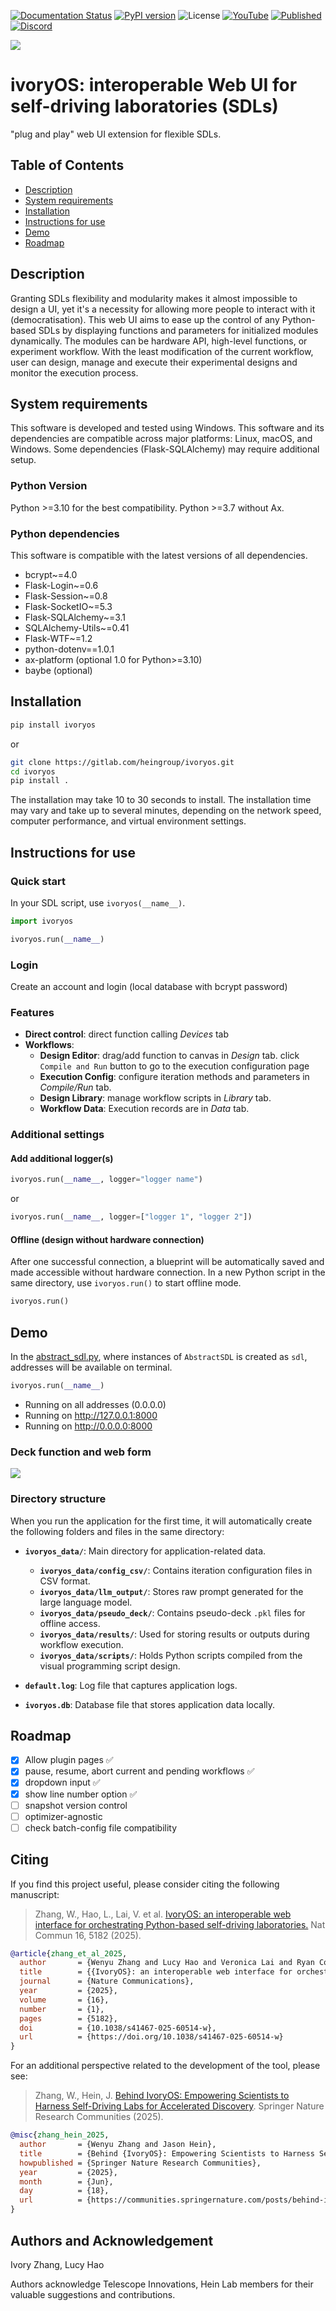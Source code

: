 [![Documentation Status](https://readthedocs.org/projects/ivoryos/badge/?version=latest)](https://ivoryos.readthedocs.io/en/latest/?badge=latest)
[![PyPI version](https://img.shields.io/pypi/v/ivoryos)](https://pypi.org/project/ivoryos/)
![License](https://img.shields.io/pypi/l/ivoryos)
[![YouTube](https://img.shields.io/badge/YouTube-video-red?logo=youtube)](https://youtu.be/dFfJv9I2-1g)
[![Published](https://img.shields.io/badge/Nature_Comm.-paper-blue)](https://www.nature.com/articles/s41467-025-60514-w)
[![Discord](https://img.shields.io/discord/1313641159356059770?label=Discord&logo=discord&color=5865F2)](https://discord.gg/AX5P9EdGVX)

![](https://gitlab.com/heingroup/ivoryos/raw/main/docs/source/_static/ivoryos.png)
# ivoryOS: interoperable Web UI for self-driving laboratories (SDLs)
"plug and play" web UI extension for flexible SDLs.

## Table of Contents
- [Description](#description)
- [System requirements](#system-requirements)
- [Installation](#installation)
- [Instructions for use](#instructions-for-use)
- [Demo](#demo)
- [Roadmap](#roadmap)


## Description
Granting SDLs flexibility and modularity makes it almost impossible to design a UI, yet it's a necessity for allowing more people to interact with it (democratisation). 
This web UI aims to ease up the control of any Python-based SDLs by displaying functions and parameters for initialized modules dynamically. 
The modules can be hardware API, high-level functions, or experiment workflow.
With the least modification of the current workflow, user can design, manage and execute their experimental designs and monitor the execution process. 

## System requirements
This software is developed and tested using Windows. This software and its dependencies are compatible across major platforms: Linux, macOS, and Windows. Some dependencies (Flask-SQLAlchemy) may require additional setup.

### Python Version
Python >=3.10 for the best compatibility. Python >=3.7 without Ax.
### Python dependencies
This software is compatible with the latest versions of all dependencies. 
- bcrypt~=4.0
- Flask-Login~=0.6
- Flask-Session~=0.8
- Flask-SocketIO~=5.3
- Flask-SQLAlchemy~=3.1
- SQLAlchemy-Utils~=0.41
- Flask-WTF~=1.2
- python-dotenv==1.0.1
- ax-platform (optional 1.0 for Python>=3.10)
- baybe (optional)


## Installation
```bash
pip install ivoryos
```
or
```bash
git clone https://gitlab.com/heingroup/ivoryos.git
cd ivoryos
pip install .
```

The installation may take 10 to 30 seconds to install. The installation time may vary and take up to several minutes, depending on the network speed, computer performance, and virtual environment settings.

## Instructions for use
### Quick start
In your SDL script, use `ivoryos(__name__)`. 
```python
import ivoryos

ivoryos.run(__name__)
```
### Login
Create an account and login (local database with bcrypt password)
### Features
- **Direct control**: direct function calling _Devices_ tab
- **Workflows**:
  - **Design Editor**: drag/add function to canvas in _Design_ tab. click `Compile and Run` button to go to the execution configuration page
  - **Execution Config**: configure iteration methods and parameters in _Compile/Run_ tab. 
  - **Design Library**: manage workflow scripts in _Library_ tab.
  - **Workflow Data**: Execution records are in _Data_ tab.

[//]: # (![Discord]&#40;https://img.shields.io/discord/1313641159356059770&#41;)

[//]: # (![PyPI - Downloads]&#40;https://img.shields.io/pypi/dm/ivoryos&#41;)


### Additional settings
[//]: # (#### AI assistant)

[//]: # (To streamline the experimental design on SDLs, we also integrate Large Language Models &#40;LLMs&#41; to interpret the inspected functions and generate code according to task descriptions.)

[//]: # ()
[//]: # (#### Enable LLMs with [OpenAI API]&#40;https://github.com/openai/openai-python&#41;)

[//]: # (1. Create a `.env` file for `OPENAI_API_KEY`)

[//]: # (```)

[//]: # (OPENAI_API_KEY="Your API Key")

[//]: # (```)

[//]: # (2. In your SDL script, define model, you can use any GPT models.)

[//]: # ()
[//]: # (```python)

[//]: # (ivoryos.run&#40;__name__, model="gpt-3.5-turbo"&#41;)

[//]: # (```)

[//]: # ()
[//]: # (#### Enable local LLMs with [Ollama]&#40;https://ollama.com/&#41;)

[//]: # (1. Download Ollama.)

[//]: # (2. pull models from Ollama)

[//]: # (3. In your SDL script, define LLM server and model, you can use any models available on Ollama.)

[//]: # ()
[//]: # (```python)

[//]: # (ivoryos.run&#40;__name__, llm_server="localhost", model="llama3.1"&#41;)

[//]: # (```)

#### Add additional logger(s)
```python
ivoryos.run(__name__, logger="logger name")
```
or
```python
ivoryos.run(__name__, logger=["logger 1", "logger 2"])
```
#### Offline (design without hardware connection)
After one successful connection, a blueprint will be automatically saved and made accessible without hardware connection. In a new Python script in the same directory, use `ivoryos.run()` to start offline mode.

```python
ivoryos.run()
```
## Demo
In the [abstract_sdl.py](https://gitlab.com/heingroup/ivoryos/-/blob/main/example/abstract_sdl_example/abstract_sdl.py), where instances of `AbstractSDL` is created as `sdl`,
addresses will be available on terminal.
```Python
ivoryos.run(__name__)
```

 * Running on all addresses (0.0.0.0)
 * Running on http://127.0.0.1:8000
 * Running on http://0.0.0.0:8000

### Deck function and web form 
![](https://gitlab.com/heingroup/ivoryos/raw/main/docs/source/_static/demo.gif)


### Directory structure

When you run the application for the first time, it will automatically create the following folders and files in the same directory:

- **`ivoryos_data/`**: Main directory for application-related data.
  - **`ivoryos_data/config_csv/`**: Contains iteration configuration files in CSV format.
  - **`ivoryos_data/llm_output/`**: Stores raw prompt generated for the large language model.
  - **`ivoryos_data/pseudo_deck/`**: Contains pseudo-deck `.pkl` files for offline access.
  - **`ivoryos_data/results/`**: Used for storing results or outputs during workflow execution.
  - **`ivoryos_data/scripts/`**: Holds Python scripts compiled from the visual programming script design.

- **`default.log`**: Log file that captures application logs.
- **`ivoryos.db`**: Database file that stores application data locally.


## Roadmap

- [x] Allow plugin pages ✅  
- [x] pause, resume, abort current and pending workflows ✅
- [x] dropdown input ✅  
- [x] show line number option ✅  
- [ ] snapshot version control
- [ ] optimizer-agnostic
- [ ] check batch-config file compatibility

## Citing

If you find this project useful, please consider citing the following manuscript:

> Zhang, W., Hao, L., Lai, V. et al. [IvoryOS: an interoperable web interface for orchestrating Python-based self-driving laboratories.](https://www.nature.com/articles/s41467-025-60514-w) Nat Commun 16, 5182 (2025).

```bibtex
@article{zhang_et_al_2025,
  author       = {Wenyu Zhang and Lucy Hao and Veronica Lai and Ryan Corkery and Jacob Jessiman and Jiayu Zhang and Junliang Liu and Yusuke Sato and Maria Politi and Matthew E. Reish and Rebekah Greenwood and Noah Depner and Jiyoon Min and Rama El-khawaldeh and Paloma Prieto and Ekaterina Trushina and Jason E. Hein},
  title        = {{IvoryOS}: an interoperable web interface for orchestrating {Python-based} self-driving laboratories},
  journal      = {Nature Communications},
  year         = {2025},
  volume       = {16},
  number       = {1},
  pages        = {5182},
  doi          = {10.1038/s41467-025-60514-w},
  url          = {https://doi.org/10.1038/s41467-025-60514-w}
}
```

For an additional perspective related to the development of the tool, please see:

> Zhang, W., Hein, J. [Behind IvoryOS: Empowering Scientists to Harness Self-Driving Labs for Accelerated Discovery](https://communities.springernature.com/posts/behind-ivoryos-empowering-scientists-to-harness-self-driving-labs-for-accelerated-discovery). Springer Nature Research Communities (2025).

```bibtex
@misc{zhang_hein_2025,
  author       = {Wenyu Zhang and Jason Hein},
  title        = {Behind {IvoryOS}: Empowering Scientists to Harness Self-Driving Labs for Accelerated Discovery},
  howpublished = {Springer Nature Research Communities},
  year         = {2025},
  month        = {Jun},
  day          = {18},
  url          = {https://communities.springernature.com/posts/behind-ivoryos-empowering-scientists-to-harness-self-driving-labs-for-accelerated-discovery}
}
```

## Authors and Acknowledgement
Ivory Zhang, Lucy Hao

Authors acknowledge Telescope Innovations, Hein Lab members for their valuable suggestions and contributions.
